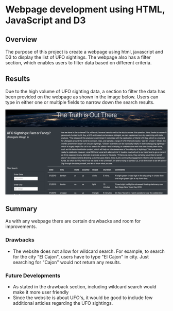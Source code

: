 # Webpage development using HTML, JavaScript and D3

## Overview

The purpose of this project is create a webpage using html, javascript and D3 to display the list of UFO sightings. The webpage also has a filter section, which enables users to filter data based on different criteria.


## Results

Due to the high volume of UFO sighting data, a section to filter the data has been provided on the webpage as shown in the image below. Users can type in either one or multiple fields to narrow down the search results.

![Comparison](https://github.com/calebten/UFOs/blob/master/static/images/scrnsht.png)


## Summary

As with any webpage there are certain drawbacks and room for improvements.

### Drawbacks

- The website does not allow for wildcard search. For example, to search for the city "El Cajon", users have to type "El Cajon" in city. Just searching for "Cajon" would not return any results.

### Future Developments

- As stated in the drawback section, including wildcard search would make it more user friendly
- Since the website is about UFO's, it would be good to include few additional articles regarding the UFO sightings.
